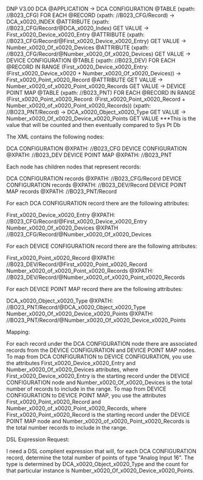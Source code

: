 DNP V3.00 DCA @APPLICATION
	-> DCA CONFIGURATION @TABLE (xpath: //B023_CFG)
		FOR EACH @RECORD (xpath: //B023_CFG/Record)
			-> DCA_x0020_INDEX @ATTRIBUTE (xpath: //B023_CFG/Record/@DCA_x0020_Index)
				GET VALUE 
			-> First_x0020_Device_x0020_Entry @ATTRIBUTE (xpath: //B023_CFG/Record/@First_x0020_Device_x0020_Entry)
				GET VALUE
			-> Number_x0020_Of_x0020_Devices @ATTRIBUTE (xpath: //B023_CFG/Record/@Number_x0020_Of_x0020_Devices)
				GET VALUE
			-> DEVICE CONFIGURATION @TABLE (xpath: //B023_DEV)
				FOR EACH @RECORD IN RANGE (First_x0020_Device_x0020_Entry:(First_x0020_Device_x0020 + Number_x0020_Of_x0020_Devices))
                    -> First_x0020_Point_x0020_Record @ATTRIBUTE
                        GET VALUE
                    -> Number_x0020_of_x0020_Point_x0020_Records
                        GET VALUE
                    -> DEVICE POINT MAP @TABLE (xpath: //B023_PNT)
                        FOR EACH @RECORD IN RANGE (First_x0020_Point_x0020_Record: (First_x0020_Point_x0020_Record + Number_x0020_of_x0020_Point_x0020_Records)) (xpath: //BO23_PNT/Record)
                            -> DCA_x0020_Object_x0020_Type
                                GET VALUE
                            -> Number_x0020_Of_x0020_Device_x0020_Points
                                GET VALUE ***This is the value that will be counted and then eventually compared to Sys Pt Db


The XML contains the following nodes:

DCA CONFIGURATION @XPATH: //B023_CFG
DEVICE CONFIGURATION @XPATH: //B023_DEV
DEVICE POINT MAP @XPATH: //B023_PNT

Each node has children nodes that represent records:

DCA CONFIGURATION records @XPATH: //B023_CFG/Record
DEVICE CONFIGURATION records @XPATH: //B023_DEV/Record
DEVICE POINT MAP records @XPATH: //BO23_PNT/Record

For each DCA CONFIGURATION record there are the following attributes:

First_x0020_Device_x0020_Entry @XPATH: //B023_CFG/Record/@First_x0020_Device_x0020_Entry
Number_x0020_Of_x0020_Devices @XPATH //B023_CFG/Record/@Number_x0020_Of_x0020_Devices

For each DEVICE CONFIGURATION record there are the following attributes:

First_x0020_Point_x0020_Record @XPATH: //B023_DEV/Record/@First_x0020_Point_x0020_Record
Number_x0020_of_x0020_Point_x0020_Records @XPATH: //B023_DEV/Record/@Number_x0020_of_x0020_Point_x0020_Records

For each DEVICE POINT MAP record there are the following attributes:

DCA_x0020_Object_x0020_Type @XPATH: //BO23_PNT/Record/@DCA_x0020_Object_x0020_Type
Number_x0020_Of_x0020_Device_x0020_Points @XPATH: //BO23_PNT/Record/@Number_x0020_Of_x0020_Device_x0020_Points

Mapping:

For each record under the DCA CONFIGURATION node there are associated records from the DEVICE CONFIGURATION and DEVICE POINT MAP nodes. To map from DCA CONFIGURATION to DEVICE CONFIGURATION, you use the attributes First_x0020_Device_x0020_Entry and Number_x0020_Of_x0020_Devices attributes, where First_x0020_Device_x0020_Entry is the starting record under the DEVICE CONFIGURATION node and Number_x0020_Of_x0020_Devices is the total number of records to include in the range. To map from DEVICE CONFIGURATION to DEVICE POINT MAP, you use the attributes First_x0020_Point_x0020_Record and Number_x0020_of_x0020_Point_x0020_Records, where First_x0020_Point_x0020_Record is the starting record under the DEVICE POINT MAP node and Number_x0020_of_x0020_Point_x0020_Records is the total number records to include in the range.

DSL Expression Request:

I need a DSL complient expression that will, for each DCA CONFIGURATION record, determine the total number of points of type "Analog Input 16". The type is determined by DCA_x0020_Object_x0020_Type and the count for that particular instance is Number_x0020_Of_x0020_Device_x0020_Points.



